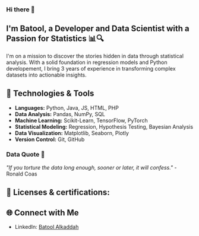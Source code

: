 ### Hi there 👋

<!--
**BatoolKad/BatoolKad** is a ✨ _special_ ✨ repository because its `README.md` (this file) appears on your GitHub profile.

Here are some ideas to get you started:

- 🔭 I’m currently working on ...
- 🌱 I’m currently learning ...
- 👯 I’m looking to collaborate on ...
- 🤔 I’m looking for help with ...
- 💬 Ask me about ...
- 📫 How to reach me: ...
- 😄 Pronouns: ...
- ⚡ Fun fact: ...
-->

## I'm Batool, a Developer and Data Scientist with a Passion for Statistics 📊🔍

I'm on a mission to discover the stories hidden in data through statistical analysis. With a solid foundation in regression models and Python developement, I bring 3 years of experience in transforming complex datasets into actionable insights.

## 🔧 Technologies & Tools
- **Languages:** Python, Java, JS, HTML, PHP
- **Data Analysis:** Pandas, NumPy, SQL
- **Machine Learning:** Scikit-Learn, TensorFlow, PyTorch
- **Statistical Modeling:** Regression, Hypothesis Testing, Bayesian Analysis
- **Data Visualization:** Matplotlib, Seaborn, Plotly
- **Version Control:** Git, GitHub

### Data Quote 👾

*"If you torture the data long enough, sooner or later, it will confess."* - Ronald Coas
## 📜 Licenses & certifications:

## 🌐 Connect with Me
- LinkedIn: [Batool Alkaddah](https://www.linkedin.com/in/batool-alkaddah/)
